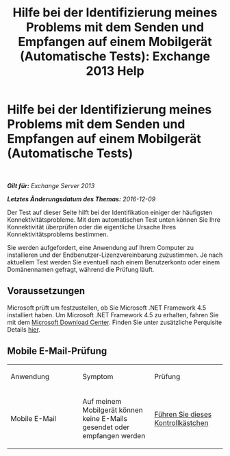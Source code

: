 ﻿---
title: 'Hilfe bei der Identifizierung meines Problems mit dem Senden und Empfangen auf einem Mobilgerät (Automatische Tests): Exchange 2013 Help'
TOCTitle: Hilfe bei der Identifizierung meines Problems mit dem Senden und Empfangen auf einem Mobilgerät (Automatische Tests)
ms:assetid: 7400a7c8-1e45-4e73-a642-b7d79d997462
ms:mtpsurl: https://technet.microsoft.com/de-de/library/Dn793610(v=EXCHG.150)
ms:contentKeyID: 62629986
ms.date: 05/22/2018
mtps_version: v=EXCHG.150
ms.translationtype: MT
---

# Hilfe bei der Identifizierung meines Problems mit dem Senden und Empfangen auf einem Mobilgerät (Automatische Tests)

 

_**Gilt für:** Exchange Server 2013_

_**Letztes Änderungsdatum des Themas:** 2016-12-09_

Der Test auf dieser Seite hilft bei der Identifikation einiger der häufigsten Konnektivitätsprobleme. Mit dem automatischen Test unten können Sie Ihre Konnektivität überprüfen oder die eigentliche Ursache Ihres Konnektivitätsproblems bestimmen.

Sie werden aufgefordert, eine Anwendung auf Ihrem Computer zu installieren und der Endbenutzer-Lizenzvereinbarung zuzustimmen. Je nach aktuellem Test werden Sie eventuell nach einem Benutzerkonto oder einem Domänennamen gefragt, während die Prüfung läuft.

## Voraussetzungen

Microsoft prüft um festzustellen, ob Sie Microsoft .NET Framework 4.5 installiert haben. Um Microsoft .NET Framework 4.5 zu erhalten, fahren Sie mit dem [Microsoft Download Center](https://www.microsoft.com/en-us/download/details.aspx?id=30653). Finden Sie unter zusätzliche Perquisite Details [hier](https://technet.microsoft.com/library/jj851141\(v=exchg.80\).aspx).

## Mobile E-Mail-Prüfung


<table>
<colgroup>
<col style="width: 33%" />
<col style="width: 33%" />
<col style="width: 33%" />
</colgroup>
<tbody>
<tr class="odd">
<td><p>Anwendung</p></td>
<td><p>Symptom</p></td>
<td><p>Prüfung</p></td>
</tr>
<tr class="even">
<td><p>Mobile E-Mail</p></td>
<td><p>Auf meinem Mobilgerät können keine E-Mails gesendet oder empfangen werden</p></td>
<td><p><a href="https://go.microsoft.com/fwlink/?linkid=313774">Führen Sie dieses Kontrollkästchen</a></p></td>
</tr>
</tbody>
</table>

